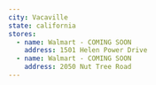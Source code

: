 ```yaml
---
city: Vacaville
state: california
stores:
  - name: Walmart - COMING SOON
    address: 1501 Helen Power Drive
  - name: Walmart - COMING SOON
    address: 2050 Nut Tree Road
---
```

